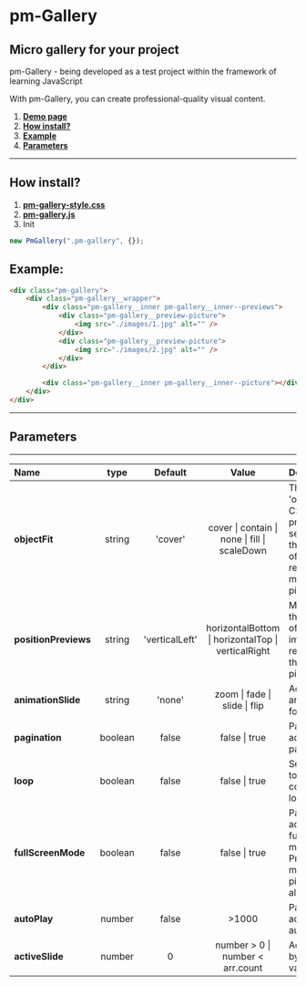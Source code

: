 # pm-Gallery

## Micro gallery for your project

pm-Gallery - being developed as a test project within the framework of learning JavaScript

With pm-Gallery, you can create professional-quality visual content.

1. [**Demo page**](https://alekseevich-psk.github.io/pm-Gallery/dist)
2. [**How install?**](#how-install)
3. [**Example**](#example)
4. [**Parameters**](#parameters)

---

## How install?

1. [**pm-gallery-style.css**](https://github.com/Alekseevich-psk/pm-Gallery/blob/main/dist/pm-gallery-style.css)
2. [**pm-gallery.js**](https://github.com/Alekseevich-psk/pm-Gallery/blob/main/dist/pm-gallery.js)
3. Init

```js
new PmGallery(".pm-gallery", {});
```

## Example:

```html
<div class="pm-gallery">
    <div class="pm-gallery__wrapper">
        <div class="pm-gallery__inner pm-gallery__inner--previews">
            <div class="pm-gallery__preview-picture">
                <img src="./images/1.jpg" alt="" />
            </div>
            <div class="pm-gallery__preview-picture">
                <img src="./images/2.jpg" alt="" />
            </div>
        </div>

        <div class="pm-gallery__inner pm-gallery__inner--picture"></div>
    </div>
</div>
```

---

## Parameters

---

| Name          |  type  | Default |                            Value                             | Description                                                                   |
| :------------ | :----: | :-----: | :----------------------------------------------------------: | :---------------------------------------------------------------------------- |
| **objectFit** | string | 'cover' | cover &#124; contain &#124; none &#124; fill &#124; scaleDown | The 'object-fit' CSS property sets how the content of a replaced main picture |
| **positionPreviews** | string | 'verticalLeft' | horizontalBottom &#124; horizontalTop &#124; verticalRight | Managing the position of preview images relative to the main picture|
| **animationSlide** | string | 'none' | zoom &#124; fade &#124; slide &#124; flip | Add animation for slide|
| **pagination** | boolean | false | false &#124; true | Parameter add pagination |
| **loop** | boolean | false | false &#124; true | Set to 'true' to enable continuous loop mode |
| **fullScreenMode** | boolean | false | false &#124; true | Parameter add fullScreen mode. Preview main picture on all screen |
| **autoPlay** | number | false | >1000 | Parameter add autoPlay. |
| **activeSlide** | number | 0 | number > 0 &#124; number < arr.count | Active slide by the set value |
